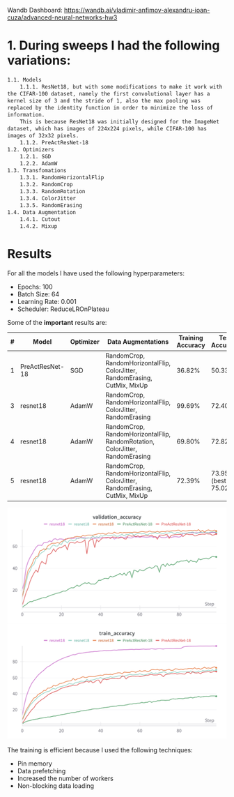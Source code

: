 Wandb Dashboard: https://wandb.ai/vladimir-anfimov-alexandru-ioan-cuza/advanced-neural-networks-hw3

# 1. During sweeps I had the following variations:
    1.1. Models
        1.1.1. ResNet18, but with some modifications to make it work with the CIFAR-100 dataset, namely the first convolutional layer has a kernel size of 3 and the stride of 1, also the max pooling was replaced by the identity function in order to minimize the loss of information.
        This is because ResNet18 was initially designed for the ImageNet dataset, which has images of 224x224 pixels, while CIFAR-100 has images of 32x32 pixels.
        1.1.2. PreActResNet-18
    1.2. Optimizers
        1.2.1. SGD
        1.2.2. AdamW
    1.3. Transfomations
        1.3.1. RandomHorizontalFlip
        1.3.2. RandomCrop
        1.3.3. RandomRotation
        1.3.4. ColorJitter
        1.3.5. RandomErasing
    1.4. Data Augmentation
        1.4.1. Cutout
        1.4.2. Mixup


# Results
For all the models I have used the following hyperparameters:
- Epochs: 100
- Batch Size: 64
- Learning Rate: 0.001
- Scheduler: ReduceLROnPlateau

Some of the **important** results are:

| #  | Model           | Optimizer |  Data Augmentations                                  | Training Accuracy | Test Accuracy |
|----|----------------|-----------|-----------------------------------------------------| ----------------- | ------------- |
| 1  | PreActResNet-18 | SGD       | RandomCrop, RandomHorizontalFlip, ColorJitter, RandomErasing, CutMix, MixUp | 36.82%  | 50.33% |
| 3  | resnet18       | AdamW     | RandomCrop, RandomHorizontalFlip, ColorJitter, RandomErasing | 99.69%    | 72.40% |
| 4  | resnet18       | AdamW     | RandomCrop, RandomHorizontalFlip, RandomRotation, ColorJitter, RandomErasing | 69.80% | 72.82% |
| 5  | resnet18       | AdamW     | RandomCrop, RandomHorizontalFlip, ColorJitter, RandomErasing, CutMix, MixUp | 72.39% | 73.95% (best 75.02%) |

![Test results](test.png)
![Train results](train.png)


The training is efficient because I used the following techniques:
- Pin memory
- Data prefetching
- Increased the number of workers
- Non-blocking data loading